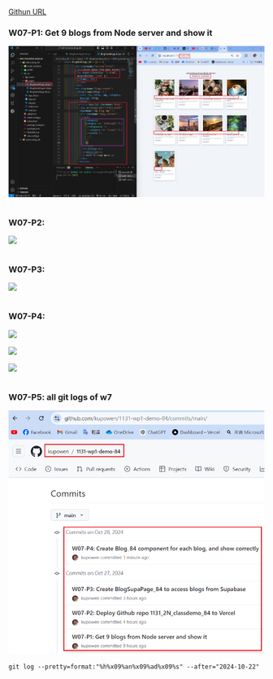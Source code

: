 [Githun URL](https://github.com/kupowen/1131-wp1-demo-84)

### W07-P1: Get 9 blogs from Node server and show it

![](w07-p1.png)

```

```

### W07-P2: 

![](w07-p2.png)

```

```

### W07-P3: 

![](w07-p3.png)

```

```

### W07-P4: 

![](w07-p4-1.png)

![](w07-p4-2.png)

![](w07-p4-3.png)

```

```

### W07-P5: all git logs of w7

![](w07-p5.png)

```
git log --pretty=format:"%h%x09%an%x09%ad%x09%s" --after="2024-10-22"

```